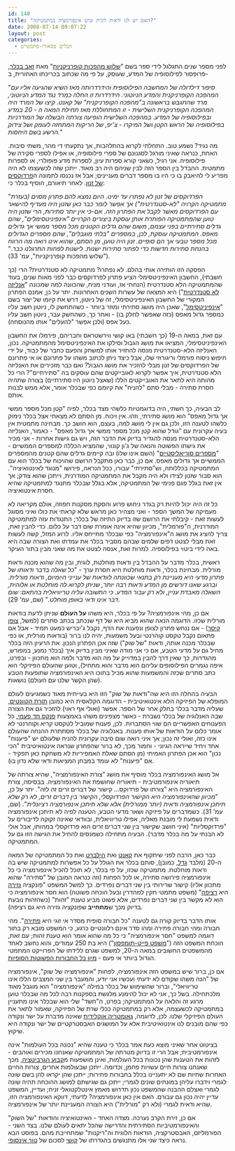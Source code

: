 ```yaml
---
id: 140
title: "האם יש לנו ודאות לוגית שיש אינפורמציה במתמטיקה?"
date: 2008-07-14 09:07:22
layout: post
categories: 
  - הבלים פסאודו-מתמטיים
---
```

לפני מספר שנים התגלגל לידי ספר בשם "<a href="http://he.wikipedia.org/wiki/%D7%A9%D7%9C%D7%95%D7%A9_%D7%9E%D7%94%D7%A4%D7%9B%D7%95%D7%AA_%D7%A7%D7%95%D7%A4%D7%A8%D7%A0%D7%99%D7%A7%D7%A0%D7%99%D7%95%D7%AA">שלוש מהפכות קופרניקניות</a>" מאת <a href="http://www.tau.ac.il/~bechler/">זאב בכלר</a>, פרופסור לפילוסופיה של המדע, שעוסק, על פי מה שכתוב בכריכתו האחורית, ב-

"<em>סיפור דילדולה של המחשבה הפילוסופית והידרדרותה מאז השיא שהגיעה אליו עם המהפכה הקופרניקנית והמדע הניוטוני. הידרדרות זו החלה כמרד נגד המדע הניוטוני, מרד שהתגבש בראשונה ב"מהפכה הקופרניקנית" של קאנט. קיצו של המרד היה המהפכה הקופרניקנית השלישית - זו המתחוללת מאז תחילת המאה ה - 20 במדע ובפילוסופיה של המדע. במהפכה השלישית הופיעה צורתה הבשלה של המודרניות בפילוסופיה של הראש הקטן ושל המיקרו - צ'יפ, של הריקות המתחזה לעומק ושל צידוק הרשע בשם היחסות.</em>"

מה נגיד? נשמע טוב. התחלתי לקרוא בהתלהבות, אך נתקעתי די מהר, משתי סיבות. האחת, כנראה שאיני מורגל לסגנונם של ספרי פילוסופיה, או אפילו לספרי סקירה של פילוסופיה. אני רגיל, כשאני קורא ספרות עיון, לספרות מדע פופולרי, או לספרות מתמטית. ההבדל בין הספר הזה לבין שניהם היה רב מאוד. ייתכן שזה לכשעצמו לא היה מפריע לי להיאבק בו כי היו בו מספר דברים מעניינים; אבל אז נכנסו לתמונה ה<a href="http://he.wikipedia.org/wiki/%D7%94%D7%A4%D7%A8%D7%93%D7%95%D7%A7%D7%A1%D7%99%D7%9D_%D7%A9%D7%9C_%D7%96%D7%A0%D7%95%D7%9F">פרדוקסים של זנון</a>. לאחר תיאורם, הוסיף בכלר כי:

"<em>הפרדוקסים של זנון לא נפתרו עד ימינו. היום נמצא להם פתרון מסוים (בעזרת מתמטיקה הקרויה "לא-סטנדרטית") אך אפשר לומר כבר כאן שזנון היה מעדיף להישאר עם הפרדוקסים מאשר לקבל את הפתרון הזה. אם-כי אין יותר סתירות, הרי שזנון היה טוען שהמתמטיקה הפותרת אותן עוסקת ביצורים הקרויים "אינפיניטסימלים", שהם גדלים סתירתיים בפני עצמם, משום שהם גדלים הקטנים מכל מספר ממשי אך גדולים מאפס. המתמטיקה עוסקת, לכן, במספרים "בלתי מוגבלים", שהם מספרים הגדולים מכל מספר טבעי אך הם סופיים. זנון היה טוען, מן הסתם, שהוא אינו רואה מה הרווח בהנחת סתירות חדשות כדי לפתור סתירות ישנות. לישנות לפחות התרגלנו כבר</em>." ("שלוש מהפכות קופרניקניות", עמ' 33).

הפסקה הזו הותירה אותי בהלם. לא נפתרו? מתמטיקה לא סטנדרטית? הרי (כך חשבתי), החשבון האינפיניטסימלי הציע פתרון לפרדוקסים כבר לפני מאות שנים, בעוד שהמתמטיקה הלא סטנדרטית (הנחתי אז, ועודני מניח, שהכוונה למה שמכונה "<a href="http://en.wikipedia.org/wiki/Non-standard_analysis">אנליזה לא סטנדרטית</a>") היא המצאה של עשרות השנים האחרונות. יתר על כן, אמנם הפתרון המקורי של החשבון האינפיניטסימלי, זה של ניוטון, דרש את קיומו של יצור בשם "<a href="http://he.wikipedia.org/wiki/%D7%90%D7%99%D7%A0%D7%A4%D7%99%D7%A0%D7%99%D7%98%D7%A1%D7%99%D7%9E%D7%9C">אינפיניטסימל</a>", שאכן היה מושג סתירתי ומוזר ביותר - כשהתחשק לו, ניוטון חשב עליו כמספר גדול מאפס (כזה שאפשר לחלק בו) - ואחר כך, כשהחשק עבר, ניוטון חשב עליו כעל אפס (ולכן אפשר "להעלים" אותו מהנוסחה).

עם זאת, במאה ה-19 (כך חשבתי) באו קושי ווירשטראס וחבריהם, פירמלו את החשבון האינפיניטסימלי, המציאו את מושג הגבול וסילקו את האינפיניטסימל מהמתמטיקה. נכון, האנליזה הלא-סטנדרטית מנסה להחזיר אותו למשחק והפעם כחבר של כבוד, על ידי חיפוש ניסוח פורמלי וריגורוזי שלו, אבל כיצד ניתן לכתוב משהו על פתרונם או אי פתרונם של הפרדוקסים של זנון מבלי להזכיר את מושג הגבול? ואם כבר מזכירים את האנליזה הלא סטנדרטית, איך אפשר לקרוא לאובייקטים שהם עוסקים בה "סתירתיים"? הרי כל מהותה היא לתאר את האובייקטים הללו (שאצל ניוטון היו סתירתיים) בצורה שתהיה חסרת סתירה - מבלי סתם "להניח" את קיומם כפי שבכלר אומר, אלא ממש לבנות אותם.

לב הבעיה, כך חשתי, היה בדוגמטיות כלשהי מצד בכלר, לפיה "קטן מכל מספר ממשי אך גדול מאפס" הוא מושג סתירתי, וזהו. אין ויכוח. מן הסתם לא מצאתי אצל בכלר נימוק כלשהו לטענה הזו, ולכן גם אין לי מושג למה, בעצם, הוא חושב כך. מבחינה מתמטית אין בעיה עקרונית עם "גודל שהוא קטן מכל מספר ממשי אך גדול מאפס" - כאמור, האנליזה הלא-סטנדרטית מנסה להגדיר בדיוק את הדבר הזה, ויש גם גישות אחרות - אני מכיר את גישתו הפשוטה והנאה של ג'ון קונווי, שהמציא הכללה למספרים הממשיים - "<a href="http://he.wikipedia.org/wiki/%D7%9E%D7%A1%D7%A4%D7%A8_%D7%A1%D7%95%D7%A8%D7%99%D7%90%D7%9C%D7%99%D7%A1%D7%98%D7%99">מספרים סוריאליסטיים</a>" (השם אינו שלו) ובה קיימים גדלים שהם קטנים מהמספרים הממשיים אך גדולים מאפס. אם כן, כבר כאן מתקבל הרושם שהויכוח של בכלר הוא עם המתמטיקה בכללותה, וש"סתירתי" עבורו, ככל הנראה, פירושו "מנוגד לאינטואיציה". הוא סבור שזנון לצידו ולא היה מקבל את המתמטיקה המודרנית, וייתכן שהוא צודק; אך אין זאת בגלל פגם פנימי של המתמטיקה, אלא בגלל שבכלר מתנגד למתמטיקה שהיא חסרת אינטואיציה.

כל זה היה יכול להיות רק בגדר ניחוש פרוע והסקת מסקנות חפוזה, אולם מקריאה לא מעמיקה של המשך הספר - ואני מצהיר כאן מראש שלא קראתי את כולו ואיני מסוגל לעשות זאת - קיבלתי את הרושם שזו בדיוק התיזה של בכלר; התנגדות עזה למתמטיקה המודרנית, ה"פורמלית", מכיוון שהיא אינה אומרת שום דבר על כלום. כדי להבין זאת, צריך להציג את מושג ה"אינפורמציה" כפי שבכלר מתייחס אליו. לרוע המזל, קשה לעשות זאת מבלי לצטט דפים שלמים שבהם מסביר בכלר את עמדתו ואת הצורה שבה היא באה לידי ביטוי בפילוספיה. למרות זאת, אנסה לצטט את מה שאני מבין בתור העיקר.

ראשית, בכלר מדבר על ההבדל בין ודאות מוחלטת, לוגית, ובין מה שהוא מכנה ודאות מורלית. מבחינת בכלר, ודאות מוחלטת היא חסרת ערך - "<em>כל שאלה בדבר ודאותו של פתרון מדעי היא מעניינת רק בתנאי שכוונתה לוודאות של ענייני היומיום, ודאות מורלית. וברגע שאנו דורשים מן המדע ודאות רבה יותר, שניתן לקרוא לה מוחלטת או אלוהית, השאלה מאבדת עניין, ולא רק עבור המדע. כי התשובה עליה טריוויאלית בהתאם: שום דבר אינו ודאי באופן מוחלט.</em>" (שם, עמ' 29).

אם כן, מהי אינפורמציה? על פי בכלר, היא משהו <strong>על העולם</strong> שניתן לדעת בודאות מורלית שכזו. הדוגמה הנאה שהוא מביא היא של דף שנכתב בכתב סתרים (למשל, <a href="http://he.wikipedia.org/wiki/%D7%A6%D7%95%D7%A4%D7%9F_%D7%A7%D7%99%D7%A1%D7%A8">צופן קיסר</a>) - אם ננחש פתרון לצופן ונפענח את הדף, נקבל ג'יבריש כמעט תמיד - אבל אם פתאום נקבל טקסט קוהרנטי ובעל משמעות, יהיה לנו ברור (בודאות מורלית, או כפי שבכלר מכנה אותה, ודאות "של שוק") שזה אכן הפתרון הנכון. את הרעיון הזה בכלר מחיל גם על מדעי הטבע, אם כי אני מודה שאיני מבין בדיוק איך (בכלר נמנע, במפורש, מהגדרות, כך שאין דרך להבין במדוייק על מה הוא מדבר ולמה הוא מתכוון - ובפרט, איפה נגמרים הפילוסופים עליהם הוא מדבר והוא מתחיל), וטוען שהעולם הפיזיקלי הוא כתב סתרים שכזה והמשמעות שהוא מכיל בתוכו היא האינפורמציה שתופעות הטבע (שהן הקשר שלנו עם העולם) נושאות.

הבעיה בהחלה הזו היא שה"ודאות של שוק" הזו היא בעייתית מאוד כשמגיעים לעולם המופלא של הפיזיקה הלא אינטואיטיבית - הדוגמה הקלאסית היא כמובן <a href="http://he.wikipedia.org/wiki/%D7%9E%D7%9B%D7%A0%D7%99%D7%A7%D7%AA_%D7%94%D7%A7%D7%95%D7%95%D7%A0%D7%98%D7%99%D7%9D">תורת הקוונטים</a>, שעליה מדבר בכלר בחלק אחר של הספר. אפשר (ואולי אף ראוי) להזכיר גם את הצורה שבה האנלוגיה של בכלר נשברת - כאשר מצפינים משהו באמצעות <a href="http://he.wikipedia.org/wiki/%D7%A4%D7%A0%D7%A7%D7%A1_%D7%97%D7%93_%D7%A4%D7%A2%D7%9E%D7%99">פנקס חד פעמי,</a> כל הפענוחים האפשריים הם שווי הסתברות. לכן, פענוח שמוביל לטקסט קריא וקוהרנטי לא אומר כלום על הודאות של אותו פענוח. באנלוגיה של בכלר מסתתרת ההנחה שהעולם אינו כזה, ואולי זה נכון; אך איני רואה שום סיבה עקרונית להניח שלעולם יש "פיענוח" אחד ויחיד שייראה הגיוני - וחמור מכך, לא ברור שהפתרון שנראה אינטואיטיבית "הכי נכון" הוא אכן הפתרון האמיתי (מן הסתם שאלת האמפיריות לא משחקת כאן תפקיד - אם "פיענוח" לא עומד במבחן המציאות ודאי שלא נדון בו).

אל מושג האינפורמציה בכלר מוסיף את מושג "צורת האינפורמציה", שהיא צורתה של תיאוריה אינפורמטיבית - תיאוריה שחושפת את האינפורמציה. בבסיסה, צורת האינפורמציה היא "צורתו של פרדוקס... קישור של דברים זרים זה לזה". יתר על כן, "<em>מכיוון שהאינפורמציה היא הקישור הפרדוקסלי, הקישור בין דברים זרים, לא רק שלא תיתכן אינפורמציה ודאית (יותר ממורלית) אלא שלא תיתכן אינפורמציה רציונלית</em>". (שם, עמ' 31). כשמדברים על פיזיקה ושאר מדעי הטבע, הטענה לפיה לא תיתכן אינפורמציה ודאית נשמעת לי מובנת מאליה, אפילו טריוויאלית, ובוודאי שאינה זקוקה לדיבורים על "פרדוקסליות" (איני חושב שקישור בין שני דברים זרים הוא פרדוקסלי במהותו, אבל אולי לא הבנתי על מה בכלר מדבר). הבעיה מתחילה כשמנסים להחיל את הגישה הזו גם על המתמטיקה.

כבר כאן, הרבה לפני שיתקוף את <a href="http://he.wikipedia.org/wiki/%D7%A2%D7%9E%D7%A0%D7%95%D7%90%D7%9C_%D7%A7%D7%90%D7%A0%D7%98">קאנט</a> ואת <a href="http://he.wikipedia.org/wiki/%D7%93%D7%99%D7%95%D7%95%D7%99%D7%93_%D7%94%D7%99%D7%9C%D7%91%D7%A8%D7%98">הילברט</a> ואת כל המתמטיקה של המאה ה-20 (מלבד <a href="http://he.wikipedia.org/wiki/%D7%A7%D7%95%D7%A8%D7%98_%D7%92%D7%93%D7%9C">גדל</a>, כמובן), סותם בכלר את הגולל על כל אפשרות למתמטיקה שיש בה ודאות מוחלטת. מתמטיקה שכזו, על פי בכלר, לא תוכל להכיל אינפורמציה כי כל אינפורמציה פירושה סתירה, או לכל הפחות (וזה כנראה המובן של "סתירה" שהוא מתכוון אליו) קישור שרירותי בין שני דברים נפרדים. כך למשל המשפט "פונקציה <a href="http://he.wikipedia.org/wiki/%D7%A0%D7%92%D7%96%D7%A8%D7%AA">גזירה</a> היא <a href="http://he.wikipedia.org/wiki/%D7%A4%D7%95%D7%A0%D7%A7%D7%A6%D7%99%D7%94_%D7%A8%D7%A6%D7%99%D7%A4%D7%94">רציפה</a>" (משפט מתמטי תקין למהדרין ובעל הוכחה פשוטה) הוא חסר אינפורמציה כי הוא לא מקשר בין שני דברים נפרדים, אלא פשוט מביע טענת "זהות" (כשהזהות נובעת בדיוק מכך ש<strong>מתחייב </strong>שפונקציה גזירה היא גם רציפה).

אותו הדבר בדיוק קורה גם לטענה "כל חבורה סופית מסדר אי זוגי היא <a href="http://he.wikipedia.org/wiki/%D7%97%D7%91%D7%95%D7%A8%D7%94_%D7%A4%D7%AA%D7%99%D7%A8%D7%94">פתירה</a>". מהי חבורה ומהי חבורה פתירה ומהו סדר אינם רלוונטיים כרגע, כי המשפט מובא רק בתור דוגמה למשפט "חסר אינפורמציה" כי כל מה שהוא אומר הוא טענת זהות; עם זאת, הוכחת המשפט הזה ("<a href="http://en.wikipedia.org/wiki/Feit-Thompson_theorem">משפט פייט-תומפסון</a>") היא בת 250 עמודים, והוא נחשב לאחד מהמשפטים החשובים במאה ה-20, למשפט שגרם ללידתו של הפרוייקט המתמטי הגדול ביותר אי פעם - <a href="http://he.wikipedia.org/wiki/%D7%9E%D7%A9%D7%A4%D7%98_%D7%94%D7%9E%D7%99%D7%95%D7%9F_%D7%9C%D7%97%D7%91%D7%95%D7%A8%D7%95%D7%AA_%D7%A4%D7%A9%D7%95%D7%98%D7%95%D7%AA_%D7%A1%D7%95%D7%A4%D7%99%D7%95%D7%AA">מיון כל החבורות הפשוטות הסופיות</a>.

אם כן, ברור שיש במשפט הזה אינפורמציה, לפחות "אינפורמציה של שוק", אינפורמציה של "הנה משהו שקודם לא ידעתי ועכשיו אני יודע, והמעבר בין שני המצבים הללו אינו טריוויאלי", וברור שהשימוש של בכלר במילה "אינפורמציה" הוא מוגבל מאוד מלכתחילה. בשל כך, אני לא יכול להימנע מלגשת בספקנות רבה לכל מה שבכלר טוען מרגע זה והלאה על המתמטיקה; בפרט, ה"חשד" שלי הוא שבכלר אינו מתעניין במתמטיקה לכשעצמה, אלא רק במתמטיקה ככלי שרת של הפיזיקה, שאמור לתאר את העולם הפיזיקלי שלנו. לכן, לדוגמה, <a href="http://he.wikipedia.org/wiki/%D7%92%D7%90%D7%95%D7%9E%D7%98%D7%A8%D7%99%D7%94_%D7%90%D7%95%D7%A7%D7%9C%D7%99%D7%93%D7%99%D7%AA">גאומטריה אוקלידית</a> שאינה מדברת על ישר ונקודה כפי שהם מובנים לנו אינטואיטיבית אלא על המושגים האבסטרקטיים של ישר ונקודה היא שיקוץ.

בציטוט אחר שאיני מוצא כעת אמר בכלר כי טענה שהיא "נכונה בכל העולמות" אינה אינפורמטיבית; אבל הרי זו בדיוק מטרתה של המתמטיקה שאנחנו מכירים ואוהבים - לזהות את הטענות שהן נכונות בכל העולמות, ואינן מושפעות מ<a href="http://he.wikipedia.org/wiki/%D7%A7%D7%91%D7%95%D7%A2_%D7%94%D7%9B%D7%91%D7%99%D7%93%D7%94">קבוע הגרביטציה</a>, מכך שאנחנו צורות חיים עשויות פחמן, וכדומה. ייתכן שבעולמות אחרים, צורות החיים האחרות שחיות שם לא יתעניינו בכלל בחבורות פתירות; ייתכן שהן יקראו להן בשם שונה לגמרי וידברו עליהן במונחים שונים לגמרי; ייתכן גם שגישתם למושג ההוכחה תהיה שונה לגמרי ואצלם ההבנה שהמשפט נכון תדרוש מאמץ אינטלקטואלי זניח; ועדיין, המשפט עדיין יהיה נכון גם עבורם. האם אין כאן אינפורמציה? לדעתי, דווקא האינפורמציה הזו, שהיא ודאית לגמרי (ולא רק "מורלית") היא הצורה המעניינת יותר של אינפורמציה.

אם כן, זירת הקרב נערכה. מצדה האחד - האינטואיציה והודאות "של השוק" והאינפורמטיביות הסתירתית והדרישה שהכל יתאים לעולם שלנו. בצד השני - הפורמליזם, האבסטרקציה, הודאות הלוגית וה"ריקנות" שמתחייבת מהם. בפוסט הבא נראה כיצד שני אלו מתנגשים בהגדרתו של <a href="http://he.wikipedia.org/wiki/%D7%90%D7%95%D7%92%D7%95%D7%A1%D7%98%D7%9F_%D7%9C%D7%95%D7%90%D7%99_%D7%A7%D7%95%D7%A9%D7%99">קושי</a> לסכום של <a href="http://he.wikipedia.org/wiki/%D7%98%D7%95%D7%A8_%D7%90%D7%99%D7%A0%D7%A1%D7%95%D7%A4%D7%99#.D7.98.D7.95.D7.A8.D7.99.D7.9D_.D7.90.D7.99.D7.A0.D7.A1.D7.95.D7.A4.D7.99.D7.99.D7.9D">טור אינסופי</a>.
